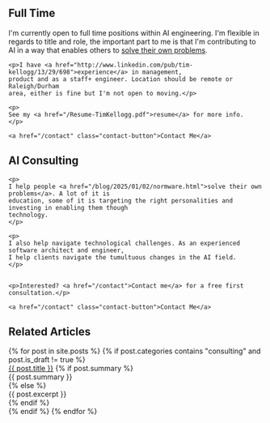 
<section class="content-section">
    <h2>Full Time</h2>
    <p>I'm currently open to full time positions within AI engineering. I'm flexible in regards
    to title and role, the important part to me is that I'm contributing to AI in a way that enables others
    to <a href="/blog/2025/01/02/normware.html">solve their own problems</a>.</p>

    <p>I have <a href="http://www.linkedin.com/pub/tim-kellogg/13/29/698">experience</a> in management, 
    product and as a staff+ engineer. Location should be remote or Raleigh/Durham
    area, either is fine but I'm not open to moving.</p>

    <p>
    See my <a href="/Resume-TimKellogg.pdf">resume</a> for more info.
    </p>

    <a href="/contact" class="contact-button">Contact Me</a>
</section>
<section class="content-section">
    <h2>AI Consulting</h2>

    <p>
    I help people <a href="/blog/2025/01/02/normware.html">solve their own problems</a>. A lot of it is
    education, some of it is targeting the right personalities and investing in enabling them though
    technology.
    </p>

    <p>
    I also help navigate technological challenges. As an experienced software architect and engineer,
    I help clients navigate the tumultuous changes in the AI field.
    </p>


    <p>Interested? <a href="/contact">Contact me</a> for a free first consultation.</p>

    <a href="/contact" class="contact-button">Contact Me</a>
</section>

<div class="content-section">
    <h2>Related Articles</h2>
    {% for post in site.posts %}
      {% if post.categories contains "consulting" and post.is_draft != true %}
        <div class="post-item">
            <a href="{{ post.url }}" class="title">{{ post.title }}</a>
       {% if post.summary %}
            <div class="excerpt">{{ post.summary }}</div>
       {% else %}
            <div class="excerpt">{{ post.excerpt }}</div> 
       {% endif %}
        </div>
      {% endif %}
    {% endfor %}
</div>
